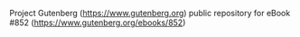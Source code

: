 Project Gutenberg (https://www.gutenberg.org) public repository for eBook #852 (https://www.gutenberg.org/ebooks/852)
